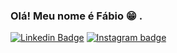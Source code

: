 
### Olá! Meu nome é Fábio 😁 . 

[![Linkedin Badge](https://img.shields.io/badge/-bazant23-00875f?style=flat-square&logo=Linkedin&logoColor=white&link=https://www.linkedin.com/in/bazante23/)](https://www.linkedin.com/in/bazante23/) 
[![Instagram badge](https://img.shields.io/badge/Instagram-E4405F?style=for-the-badge&logo=instagram&logoColor=white)](htpps://www.instagram.com/in/f.bazante/)

